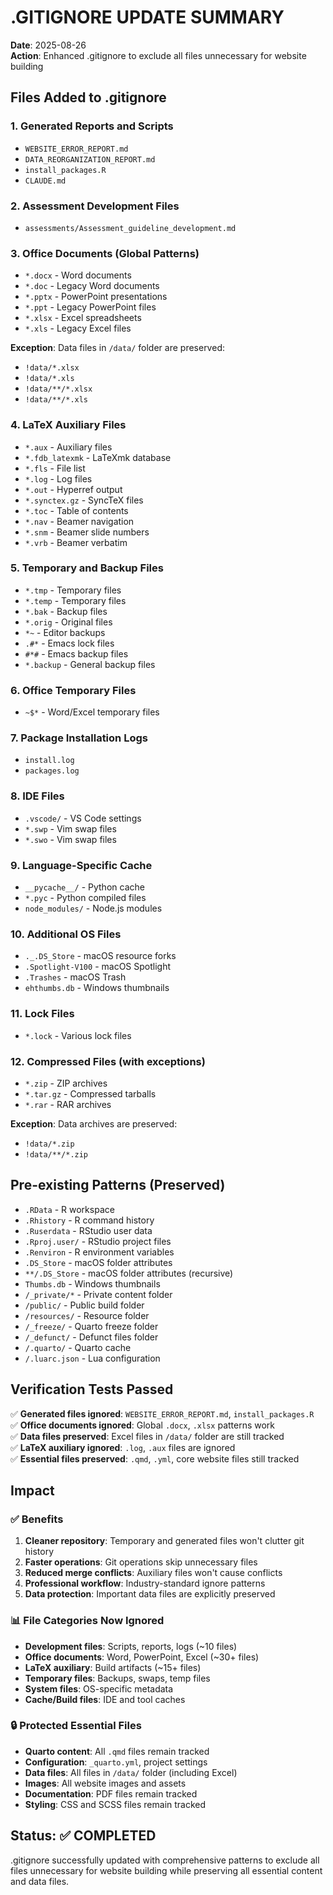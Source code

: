 # .GITIGNORE UPDATE SUMMARY

**Date**: 2025-08-26  
**Action**: Enhanced .gitignore to exclude all files unnecessary for website building

## Files Added to .gitignore

### 1. Generated Reports and Scripts
- `WEBSITE_ERROR_REPORT.md`
- `DATA_REORGANIZATION_REPORT.md` 
- `install_packages.R`
- `CLAUDE.md`

### 2. Assessment Development Files
- `assessments/Assessment_guideline_development.md`

### 3. Office Documents (Global Patterns)
- `*.docx` - Word documents
- `*.doc` - Legacy Word documents
- `*.pptx` - PowerPoint presentations
- `*.ppt` - Legacy PowerPoint files
- `*.xlsx` - Excel spreadsheets
- `*.xls` - Legacy Excel files

**Exception**: Data files in `/data/` folder are preserved:
- `!data/*.xlsx`
- `!data/*.xls` 
- `!data/**/*.xlsx`
- `!data/**/*.xls`

### 4. LaTeX Auxiliary Files
- `*.aux` - Auxiliary files
- `*.fdb_latexmk` - LaTeXmk database
- `*.fls` - File list
- `*.log` - Log files
- `*.out` - Hyperref output
- `*.synctex.gz` - SyncTeX files
- `*.toc` - Table of contents
- `*.nav` - Beamer navigation
- `*.snm` - Beamer slide numbers
- `*.vrb` - Beamer verbatim

### 5. Temporary and Backup Files
- `*.tmp` - Temporary files
- `*.temp` - Temporary files
- `*.bak` - Backup files
- `*.orig` - Original files
- `*~` - Editor backups
- `.#*` - Emacs lock files
- `#*#` - Emacs backup files
- `*.backup` - General backup files

### 6. Office Temporary Files
- `~$*` - Word/Excel temporary files

### 7. Package Installation Logs
- `install.log`
- `packages.log`

### 8. IDE Files
- `.vscode/` - VS Code settings
- `*.swp` - Vim swap files
- `*.swo` - Vim swap files

### 9. Language-Specific Cache
- `__pycache__/` - Python cache
- `*.pyc` - Python compiled files
- `node_modules/` - Node.js modules

### 10. Additional OS Files
- `._.DS_Store` - macOS resource forks
- `.Spotlight-V100` - macOS Spotlight
- `.Trashes` - macOS Trash
- `ehthumbs.db` - Windows thumbnails

### 11. Lock Files
- `*.lock` - Various lock files

### 12. Compressed Files (with exceptions)
- `*.zip` - ZIP archives
- `*.tar.gz` - Compressed tarballs
- `*.rar` - RAR archives

**Exception**: Data archives are preserved:
- `!data/*.zip`
- `!data/**/*.zip`

## Pre-existing Patterns (Preserved)
- `.RData` - R workspace
- `.Rhistory` - R command history
- `.Ruserdata` - RStudio user data
- `.Rproj.user/` - RStudio project files
- `.Renviron` - R environment variables
- `.DS_Store` - macOS folder attributes
- `**/.DS_Store` - macOS folder attributes (recursive)
- `Thumbs.db` - Windows thumbnails
- `/_private/*` - Private content folder
- `/public/` - Public build folder
- `/resources/` - Resource folder
- `/_freeze/` - Quarto freeze folder
- `/_defunct/` - Defunct files folder
- `/.quarto/` - Quarto cache
- `/.luarc.json` - Lua configuration

## Verification Tests Passed

✅ **Generated files ignored**: `WEBSITE_ERROR_REPORT.md`, `install_packages.R`  
✅ **Office documents ignored**: Global `.docx`, `.xlsx` patterns work  
✅ **Data files preserved**: Excel files in `/data/` folder are still tracked  
✅ **LaTeX auxiliary ignored**: `.log`, `.aux` files are ignored  
✅ **Essential files preserved**: `.qmd`, `.yml`, core website files still tracked  

## Impact

### ✅ Benefits
1. **Cleaner repository**: Temporary and generated files won't clutter git history
2. **Faster operations**: Git operations skip unnecessary files
3. **Reduced merge conflicts**: Auxiliary files won't cause conflicts
4. **Professional workflow**: Industry-standard ignore patterns
5. **Data protection**: Important data files are explicitly preserved

### 📊 File Categories Now Ignored
- **Development files**: Scripts, reports, logs (~10 files)
- **Office documents**: Word, PowerPoint, Excel (~30+ files) 
- **LaTeX auxiliary**: Build artifacts (~15+ files)
- **Temporary files**: Backups, swaps, temp files
- **System files**: OS-specific metadata
- **Cache/Build files**: IDE and tool caches

### 🔒 Protected Essential Files
- **Quarto content**: All `.qmd` files remain tracked
- **Configuration**: `_quarto.yml`, project settings
- **Data files**: All files in `/data/` folder (including Excel)
- **Images**: All website images and assets
- **Documentation**: PDF files remain tracked
- **Styling**: CSS and SCSS files remain tracked

## Status: ✅ COMPLETED

.gitignore successfully updated with comprehensive patterns to exclude all files unnecessary for website building while preserving all essential content and data files.